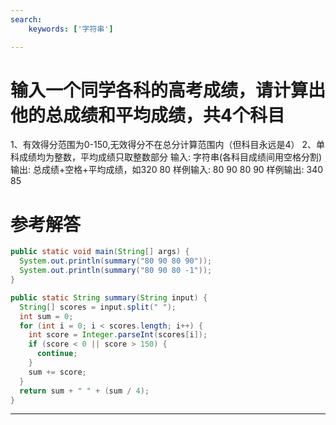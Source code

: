 ```yaml
---
search:
    keywords: ['字符串']

---
```




# 输入一个同学各科的高考成绩，请计算出他的总成绩和平均成绩，共4个科目

1、有效得分范围为0-150,无效得分不在总分计算范围内（但科目永远是4）
2、单科成绩均为整数，平均成绩只取整数部分
输入:	字符串(各科目成绩间用空格分割)
输出:	总成绩+空格+平均成绩，如320 80
样例输入:	80 90 80 90
样例输出:	340 85

# 参考解答

```java
public static void main(String[] args) {
  System.out.println(summary("80 90 80 90"));
  System.out.println(summary("80 90 80 -1"));
}

public static String summary(String input) {
  String[] scores = input.split(" ");
  int sum = 0;
  for (int i = 0; i < scores.length; i++) {
    int score = Integer.parseInt(scores[i]);
    if (score < 0 || score > 150) {
      continue;
    }
    sum += score;
  }
  return sum + " " + (sum / 4);
}
```
---